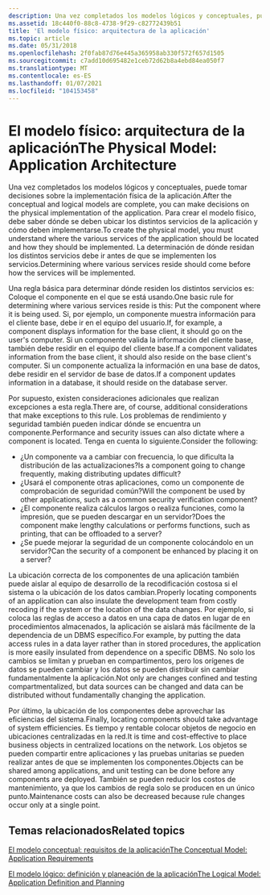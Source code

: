 ```yaml
---
description: Una vez completados los modelos lógicos y conceptuales, puede tomar decisiones sobre la implementación física de la aplicación.
ms.assetid: 18c440f0-88c8-4738-9f29-c82772439b51
title: 'El modelo físico: arquitectura de la aplicación'
ms.topic: article
ms.date: 05/31/2018
ms.openlocfilehash: 2f0fab87d76e445a365958ab330f572f657d1505
ms.sourcegitcommit: c7add10d695482e1ceb72d62b8a4ebd84ea050f7
ms.translationtype: MT
ms.contentlocale: es-ES
ms.lasthandoff: 01/07/2021
ms.locfileid: "104153458"
---
```

# <a name="the-physical-model-application-architecture"></a><span data-ttu-id="7cd9b-103">El modelo físico: arquitectura de la aplicación</span><span class="sxs-lookup"><span data-stu-id="7cd9b-103">The Physical Model: Application Architecture</span></span>

<span data-ttu-id="7cd9b-104">Una vez completados los modelos lógicos y conceptuales, puede tomar decisiones sobre la implementación física de la aplicación.</span><span class="sxs-lookup"><span data-stu-id="7cd9b-104">After the conceptual and logical models are complete, you can make decisions on the physical implementation of the application.</span></span> <span data-ttu-id="7cd9b-105">Para crear el modelo físico, debe saber dónde se deben ubicar los distintos servicios de la aplicación y cómo deben implementarse.</span><span class="sxs-lookup"><span data-stu-id="7cd9b-105">To create the physical model, you must understand where the various services of the application should be located and how they should be implemented.</span></span> <span data-ttu-id="7cd9b-106">La determinación de dónde residan los distintos servicios debe ir antes de que se implementen los servicios.</span><span class="sxs-lookup"><span data-stu-id="7cd9b-106">Determining where various services reside should come before how the services will be implemented.</span></span>

<span data-ttu-id="7cd9b-107">Una regla básica para determinar dónde residen los distintos servicios es: Coloque el componente en el que se está usando.</span><span class="sxs-lookup"><span data-stu-id="7cd9b-107">One basic rule for determining where various services reside is this: Put the component where it is being used.</span></span> <span data-ttu-id="7cd9b-108">Si, por ejemplo, un componente muestra información para el cliente base, debe ir en el equipo del usuario.</span><span class="sxs-lookup"><span data-stu-id="7cd9b-108">If, for example, a component displays information for the base client, it should go on the user's computer.</span></span> <span data-ttu-id="7cd9b-109">Si un componente valida la información del cliente base, también debe residir en el equipo del cliente base.</span><span class="sxs-lookup"><span data-stu-id="7cd9b-109">If a component validates information from the base client, it should also reside on the base client's computer.</span></span> <span data-ttu-id="7cd9b-110">Si un componente actualiza la información en una base de datos, debe residir en el servidor de base de datos.</span><span class="sxs-lookup"><span data-stu-id="7cd9b-110">If a component updates information in a database, it should reside on the database server.</span></span>

<span data-ttu-id="7cd9b-111">Por supuesto, existen consideraciones adicionales que realizan excepciones a esta regla.</span><span class="sxs-lookup"><span data-stu-id="7cd9b-111">There are, of course, additional considerations that make exceptions to this rule.</span></span> <span data-ttu-id="7cd9b-112">Los problemas de rendimiento y seguridad también pueden indicar dónde se encuentra un componente.</span><span class="sxs-lookup"><span data-stu-id="7cd9b-112">Performance and security issues can also dictate where a component is located.</span></span> <span data-ttu-id="7cd9b-113">Tenga en cuenta lo siguiente.</span><span class="sxs-lookup"><span data-stu-id="7cd9b-113">Consider the following:</span></span>

-   <span data-ttu-id="7cd9b-114">¿Un componente va a cambiar con frecuencia, lo que dificulta la distribución de las actualizaciones?</span><span class="sxs-lookup"><span data-stu-id="7cd9b-114">Is a component going to change frequently, making distributing updates difficult?</span></span>
-   <span data-ttu-id="7cd9b-115">¿Usará el componente otras aplicaciones, como un componente de comprobación de seguridad común?</span><span class="sxs-lookup"><span data-stu-id="7cd9b-115">Will the component be used by other applications, such as a common security verification component?</span></span>
-   <span data-ttu-id="7cd9b-116">¿El componente realiza cálculos largos o realiza funciones, como la impresión, que se pueden descargar en un servidor?</span><span class="sxs-lookup"><span data-stu-id="7cd9b-116">Does the component make lengthy calculations or performs functions, such as printing, that can be offloaded to a server?</span></span>
-   <span data-ttu-id="7cd9b-117">¿Se puede mejorar la seguridad de un componente colocándolo en un servidor?</span><span class="sxs-lookup"><span data-stu-id="7cd9b-117">Can the security of a component be enhanced by placing it on a server?</span></span>

<span data-ttu-id="7cd9b-118">La ubicación correcta de los componentes de una aplicación también puede aislar al equipo de desarrollo de la recodificación costosa si el sistema o la ubicación de los datos cambian.</span><span class="sxs-lookup"><span data-stu-id="7cd9b-118">Properly locating components of an application can also insulate the development team from costly recoding if the system or the location of the data changes.</span></span> <span data-ttu-id="7cd9b-119">Por ejemplo, si coloca las reglas de acceso a datos en una capa de datos en lugar de en procedimientos almacenados, la aplicación se aislará más fácilmente de la dependencia de un DBMS específico.</span><span class="sxs-lookup"><span data-stu-id="7cd9b-119">For example, by putting the data access rules in a data layer rather than in stored procedures, the application is more easily insulated from dependence on a specific DBMS.</span></span> <span data-ttu-id="7cd9b-120">No solo los cambios se limitan y prueban en compartimentos, pero los orígenes de datos se pueden cambiar y los datos se pueden distribuir sin cambiar fundamentalmente la aplicación.</span><span class="sxs-lookup"><span data-stu-id="7cd9b-120">Not only are changes confined and testing compartmentalized, but data sources can be changed and data can be distributed without fundamentally changing the application.</span></span>

<span data-ttu-id="7cd9b-121">Por último, la ubicación de los componentes debe aprovechar las eficiencias del sistema.</span><span class="sxs-lookup"><span data-stu-id="7cd9b-121">Finally, locating components should take advantage of system efficiencies.</span></span> <span data-ttu-id="7cd9b-122">Es tiempo y rentable colocar objetos de negocio en ubicaciones centralizadas en la red.</span><span class="sxs-lookup"><span data-stu-id="7cd9b-122">It is time and cost-effective to place business objects in centralized locations on the network.</span></span> <span data-ttu-id="7cd9b-123">Los objetos se pueden compartir entre aplicaciones y las pruebas unitarias se pueden realizar antes de que se implementen los componentes.</span><span class="sxs-lookup"><span data-stu-id="7cd9b-123">Objects can be shared among applications, and unit testing can be done before any components are deployed.</span></span> <span data-ttu-id="7cd9b-124">También se pueden reducir los costos de mantenimiento, ya que los cambios de regla solo se producen en un único punto.</span><span class="sxs-lookup"><span data-stu-id="7cd9b-124">Maintenance costs can also be decreased because rule changes occur only at a single point.</span></span>

## <a name="related-topics"></a><span data-ttu-id="7cd9b-125">Temas relacionados</span><span class="sxs-lookup"><span data-stu-id="7cd9b-125">Related topics</span></span>

<dl> <dt>

[<span data-ttu-id="7cd9b-126">El modelo conceptual: requisitos de la aplicación</span><span class="sxs-lookup"><span data-stu-id="7cd9b-126">The Conceptual Model: Application Requirements</span></span>](the-conceptual-model--application-requirements.md)
</dt> <dt>

[<span data-ttu-id="7cd9b-127">El modelo lógico: definición y planeación de la aplicación</span><span class="sxs-lookup"><span data-stu-id="7cd9b-127">The Logical Model: Application Definition and Planning</span></span>](the-logical-model--application-definition-and-planning.md)
</dt> </dl>

 

 




